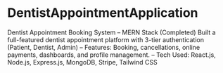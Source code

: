 # DentistAppointmentApplication
Dentist Appointment Booking System – MERN Stack (Completed) Built a full-featured dentist appointment platform with 3-tier authentication (Patient, Dentist, Admin) – Features: Booking, cancellations, online payments, dashboards, and profile management. – Tech Used: React.js, Node.js, Express.js, MongoDB, Stripe, Tailwind CSS
